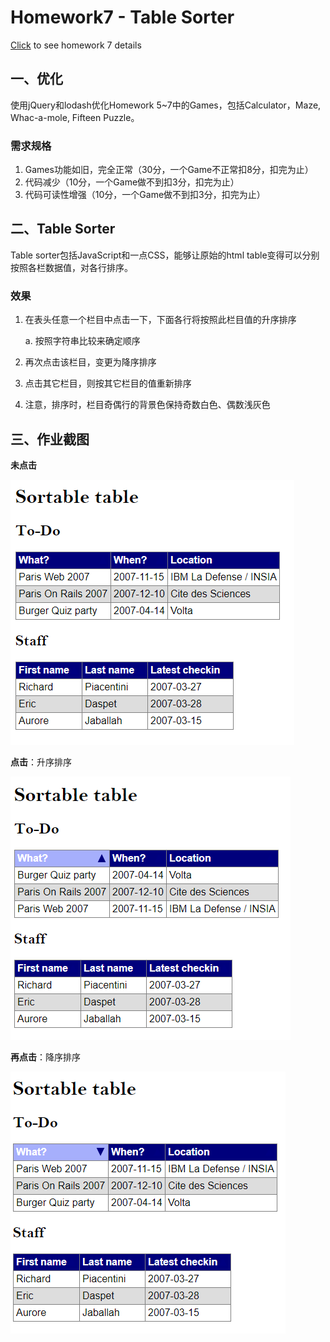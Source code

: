 # Homework7 - Table Sorter

[Click](http://my.ss.sysu.edu.cn/wiki/display/WEB/Homework+8.+Table+Sorter) to see homework 7 details

## 一、优化

使用jQuery和lodash优化Homework 5~7中的Games，包括Calculator，Maze, Whac-a-mole, Fifteen Puzzle。

### 需求规格

1. Games功能如旧，完全正常（30分，一个Game不正常扣8分，扣完为止）
2. 代码减少（10分，一个Game做不到扣3分，扣完为止）
3. 代码可读性增强（10分，一个Game做不到扣3分，扣完为止）



## 二、Table Sorter

Table sorter包括JavaScript和一点CSS，能够让原始的html table变得可以分别按照各栏数据值，对各行排序。

### 效果

1. 在表头任意一个栏目中点击一下，下面各行将按照此栏目值的升序排序

   a. 按照字符串比较来确定顺序

2. 再次点击该栏目，变更为降序排序

3. 点击其它栏目，则按其它栏目的值重新排序

4. 注意，排序时，栏目奇偶行的背景色保持奇数白色、偶数浅灰色

## 三、作业截图

**未点击**

![demo](https://github.com/wulinman/Web2.0/blob/master/7-table%20sorter/table%20sorter/img/demo.png?raw=true)

**点击**：升序排序

![demo2](https://github.com/wulinman/Web2.0/blob/master/7-table%20sorter/table%20sorter/img/demo2.png?raw=true)

**再点击**：降序排序

![demo3](https://github.com/wulinman/Web2.0/blob/master/7-table%20sorter/table%20sorter/img/demo3.png?raw=true)